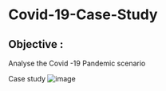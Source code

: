 # Covid-19-Case-Study
## Objective :
Analyse the Covid -19 Pandemic scenario 

Case study ![image](https://user-images.githubusercontent.com/82544165/208039373-e8fc9ea6-59b0-4245-bb61-1ae19ad571cc.png)



